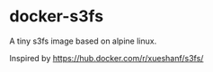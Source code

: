 # docker-s3fs
A tiny s3fs image based on alpine linux.

Inspired by https://hub.docker.com/r/xueshanf/s3fs/
